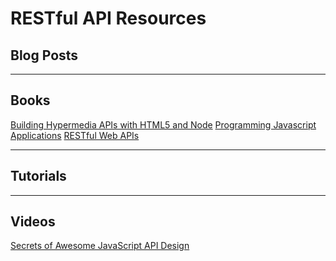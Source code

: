 # RESTful API Resources

## Blog Posts
[]()

***

## Books
[Building Hypermedia APIs with HTML5 and Node](http://shop.oreilly.com/product/0636920020530.do)
[Programming Javascript Applications](http://chimera.labs.oreilly.com/books/1234000000262)
[RESTful Web APIs](http://shop.oreilly.com/product/0636920028468.do)

***

## Tutorials
[]()

***

## Videos
[Secrets of Awesome JavaScript API Design](https://www.youtube.com/watch?v=QlQm786MClE)